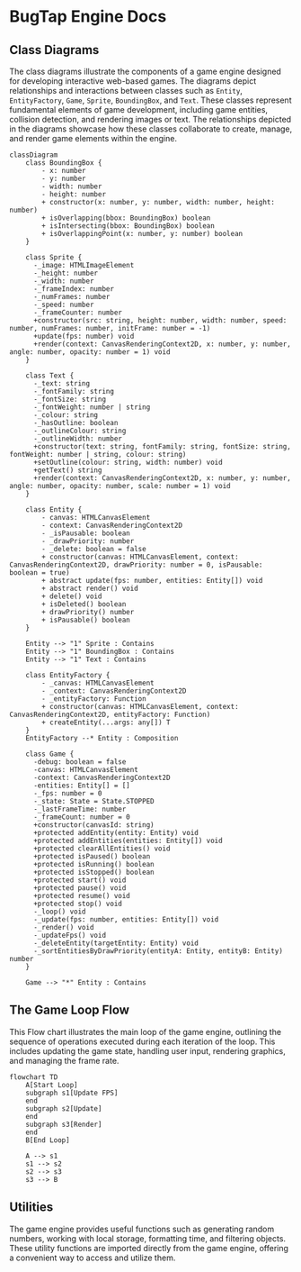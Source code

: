 # BugTap Engine Docs

## Class Diagrams

The class diagrams illustrate the components of a game engine designed for developing interactive web-based games. The diagrams depict relationships and interactions between classes such as `Entity`, `EntityFactory`, `Game`, `Sprite`, `BoundingBox`, and `Text`. These classes represent fundamental elements of game development, including game entities, collision detection, and rendering images or text. The relationships depicted in the diagrams showcase how these classes collaborate to create, manage, and render game elements within the engine.

```mermaid
classDiagram
    class BoundingBox {
        - x: number
        - y: number
        - width: number
        - height: number
        + constructor(x: number, y: number, width: number, height: number)
        + isOverlapping(bbox: BoundingBox) boolean
        + isIntersecting(bbox: BoundingBox) boolean
        + isOverlappingPoint(x: number, y: number) boolean
    }

    class Sprite {
      -_image: HTMLImageElement
      -_height: number
      -_width: number
      -_frameIndex: number
      -_numFrames: number
      -_speed: number
      -_frameCounter: number
      +constructor(src: string, height: number, width: number, speed: number, numFrames: number, initFrame: number = -1)
      +update(fps: number) void
      +render(context: CanvasRenderingContext2D, x: number, y: number, angle: number, opacity: number = 1) void
    }

    class Text {
      -_text: string
      -_fontFamily: string
      -_fontSize: string
      -_fontWeight: number | string
      -_colour: string
      -_hasOutline: boolean
      -_outlineColour: string
      -_outlineWidth: number
      +constructor(text: string, fontFamily: string, fontSize: string, fontWeight: number | string, colour: string)
      +setOutline(colour: string, width: number) void
      +getText() string
      +render(context: CanvasRenderingContext2D, x: number, y: number, angle: number, opacity: number, scale: number = 1) void
    }

    class Entity {
        - canvas: HTMLCanvasElement
        - context: CanvasRenderingContext2D
        - _isPausable: boolean
        - _drawPriority: number
        - _delete: boolean = false
        + constructor(canvas: HTMLCanvasElement, context: CanvasRenderingContext2D, drawPriority: number = 0, isPausable: boolean = true)
        + abstract update(fps: number, entities: Entity[]) void
        + abstract render() void
        + delete() void
        + isDeleted() boolean
        + drawPriority() number
        + isPausable() boolean
    }

    Entity --> "1" Sprite : Contains
    Entity --> "1" BoundingBox : Contains
    Entity --> "1" Text : Contains

    class EntityFactory {
        - _canvas: HTMLCanvasElement
        - _context: CanvasRenderingContext2D
        - _entityFactory: Function
        + constructor(canvas: HTMLCanvasElement, context: CanvasRenderingContext2D, entityFactory: Function)
        + createEntity(...args: any[]) T
    }
    EntityFactory --* Entity : Composition

    class Game {
      -debug: boolean = false
      -canvas: HTMLCanvasElement
      -context: CanvasRenderingContext2D
      -entities: Entity[] = []
      -_fps: number = 0
      -_state: State = State.STOPPED
      -_lastFrameTime: number
      -_frameCount: number = 0
      +constructor(canvasId: string)
      +protected addEntity(entity: Entity) void
      +protected addEntities(entities: Entity[]) void
      +protected clearAllEntities() void
      +protected isPaused() boolean
      +protected isRunning() boolean
      +protected isStopped() boolean
      +protected start() void
      +protected pause() void
      +protected resume() void
      +protected stop() void
      -_loop() void
      -_update(fps: number, entities: Entity[]) void
      -_render() void
      -_updateFps() void
      -_deleteEntity(targetEntity: Entity) void
      -_sortEntitiesByDrawPriority(entityA: Entity, entityB: Entity) number
    }

    Game --> "*" Entity : Contains
```

## The Game Loop Flow

This Flow chart illustrates the main loop of the game engine, outlining the sequence of operations executed during each iteration of the loop. This includes updating the game state, handling user input, rendering graphics, and managing the frame rate.

```mermaid
flowchart TD
    A[Start Loop]
    subgraph s1[Update FPS]
    end
    subgraph s2[Update]
    end
    subgraph s3[Render]
    end
    B[End Loop]

    A --> s1
    s1 --> s2
    s2 --> s3
    s3 --> B
```

## Utilities

The game engine provides useful functions such as generating random numbers, working with local storage, formatting time, and filtering objects. These utility functions are imported directly from the game engine, offering a convenient way to access and utilize them.
